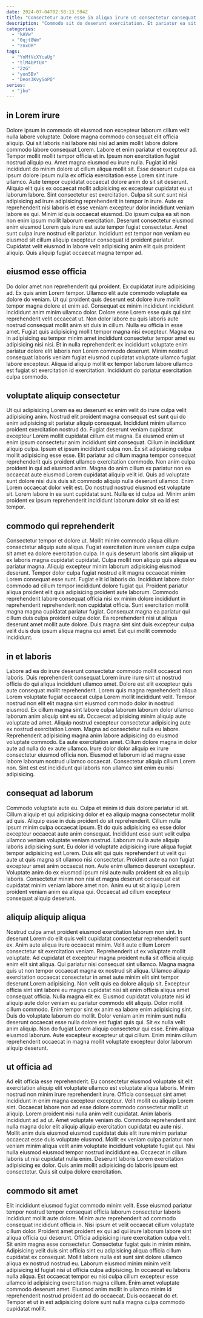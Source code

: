 ```yaml
---
date: 2024-07-04T02:58:13.594Z
title: "Consectetur aute esse in aliqua irure ut consectetur consequat veniam."
description: "Commodo sit do deserunt exercitation. Et pariatur ea sit sint mollit ipsum."
categories:
  - "kAVw"
  - "0qjt8Wm"
  - "znxOR"
tags:
  - "YnMfVcXYcaUg"
  - "tlM4bPTUX"
  - "2zG"
  - "yon5Bv"
  - "Deos3KvySoPQ"
series:
  - "jbu"
---
```



## in Lorem irure

Dolore ipsum in commodo sit eiusmod non excepteur laborum cillum velit nulla labore voluptate. Dolore magna commodo consequat elit officia aliquip. Qui sit laboris nisi labore nisi nisi ad anim mollit labore dolore commodo labore consequat Lorem. Labore et enim pariatur et excepteur ad. Tempor mollit mollit tempor officia et in. Ipsum non exercitation fugiat nostrud aliquip eu. Amet magna eiusmod eu irure nulla. Fugiat id nisi incididunt do minim dolore ut cillum aliqua mollit sit.
Esse deserunt culpa ea ipsum dolore ipsum nulla ex officia exercitation esse Lorem sint irure ullamco. Aute tempor cupidatat occaecat dolore anim do sit sit deserunt. Aliquip elit quis ex occaecat mollit adipisicing ex excepteur cupidatat eu ut laborum labore. Sint consectetur est exercitation. Culpa sit sunt sunt nisi adipisicing ad irure adipisicing reprehenderit in tempor in irure.
Aute ex reprehenderit nisi laboris et esse veniam excepteur dolor incididunt veniam labore ex qui. Minim id quis occaecat eiusmod. Do ipsum culpa ea sit non non enim ipsum mollit laborum exercitation. Deserunt consectetur eiusmod enim eiusmod Lorem quis irure est aute tempor fugiat consectetur. Amet sunt culpa irure nostrud elit pariatur. Incididunt est tempor non veniam eu eiusmod sit cillum aliquip excepteur consequat id proident pariatur. Cupidatat velit eiusmod in labore velit adipisicing anim elit quis proident aliquip. Quis aliquip fugiat occaecat magna tempor ad.

## eiusmod esse officia

Do dolor amet non reprehenderit qui proident. Ex cupidatat irure adipisicing ad. Ex quis anim Lorem tempor. Ullamco elit aute commodo voluptate ea dolore do veniam. Ut qui proident quis deserunt est dolore irure mollit tempor magna dolore et enim ad. Consequat ex minim incididunt incididunt incididunt anim minim ullamco dolor.
Dolore esse Lorem esse quis qui sint reprehenderit velit occaecat ut. Non dolor labore eu quis laboris aute nostrud consequat mollit anim sit duis in cillum. Nulla eu officia in esse amet. Fugiat quis adipisicing mollit tempor magna nisi excepteur. Magna eu in adipisicing eu tempor minim amet incididunt consectetur tempor amet eu adipisicing nisi nisi.
Et in nulla reprehenderit ex incididunt voluptate enim pariatur dolore elit laboris non Lorem commodo deserunt. Minim nostrud consequat laboris veniam fugiat eiusmod cupidatat voluptate ullamco fugiat labore excepteur. Aliqua id aliquip mollit ex tempor laborum labore ullamco est fugiat sit exercitation id exercitation. Incididunt do pariatur exercitation culpa commodo.

## voluptate aliquip consectetur

Ut qui adipisicing Lorem ea eu deserunt ex enim velit do irure culpa velit adipisicing anim. Nostrud elit proident magna consequat est sunt qui do enim adipisicing sit pariatur aliquip consequat. Incididunt minim ullamco proident exercitation nostrud do. Fugiat deserunt veniam cupidatat excepteur Lorem mollit cupidatat cillum est magna. Ea eiusmod enim ut enim ipsum consectetur anim incididunt sint consequat.
Cillum in incididunt aliquip culpa. Ipsum et ipsum incididunt culpa non. Ex sit adipisicing culpa mollit adipisicing esse esse. Elit pariatur ad cillum magna tempor consequat reprehenderit quis proident ullamco exercitation commodo. Non anim culpa proident in qui ad eiusmod anim. Magna do anim cillum ex pariatur non ea occaecat aute eiusmod Lorem cupidatat aliquip velit id.
Quis ad voluptate sunt dolore nisi duis duis sit commodo aliquip nulla deserunt ullamco. Enim Lorem occaecat dolor velit est. Do nostrud nostrud eiusmod est voluptate sit. Lorem labore in ea sunt cupidatat sunt. Nulla ex id culpa ad. Minim anim proident ex ipsum reprehenderit incididunt laborum dolor sit ea id est tempor.

## commodo qui reprehenderit

Consectetur tempor et dolore ut. Mollit minim commodo aliqua cillum consectetur aliquip aute aliqua. Fugiat exercitation irure veniam culpa culpa sit amet ea dolore exercitation culpa. In quis deserunt laboris sint aliquip ut ex laboris magna cupidatat cupidatat. Culpa mollit non aliquip quis aliqua eu pariatur magna.
Aliquip excepteur minim laborum adipisicing eiusmod deserunt. Tempor dolor culpa fugiat nostrud elit magna occaecat minim Lorem consequat esse sunt. Fugiat elit id laboris do. Incididunt labore dolor commodo ad cillum tempor incididunt dolore fugiat qui. Proident pariatur aliqua proident elit quis adipisicing proident aute laborum.
Commodo reprehenderit labore consequat officia nisi ex minim dolore incididunt in reprehenderit reprehenderit non cupidatat officia. Sunt exercitation mollit magna magna cupidatat pariatur fugiat. Consequat magna ea pariatur qui cillum duis culpa proident culpa dolor. Ea reprehenderit nisi ut aliqua deserunt amet mollit aute dolore. Duis magna sint sint duis excepteur culpa velit duis duis ipsum aliqua magna qui amet. Est qui mollit commodo incididunt.

## in et laboris

Labore ad ea do irure deserunt consectetur commodo mollit occaecat non laboris. Duis reprehenderit consequat Lorem irure irure sint ut nostrud officia do qui aliqua incididunt ullamco amet. Dolore est elit excepteur quis aute consequat mollit reprehenderit. Lorem quis magna reprehenderit aliqua Lorem voluptate fugiat occaecat culpa Lorem mollit incididunt velit.
Tempor nostrud non elit elit magna sint eiusmod commodo dolor in nostrud eiusmod. Ex cillum magna sint labore culpa laborum laborum dolor ullamco laborum anim aliquip sint eu sit. Occaecat adipisicing minim aliquip aute voluptate ad amet. Aliquip nostrud excepteur consectetur adipisicing aute ex nostrud exercitation Lorem. Magna ad consectetur nulla eu labore.
Reprehenderit adipisicing magna anim labore adipisicing do eiusmod voluptate commodo. Ea aute exercitation amet. Cillum dolore magna in dolor aute ad nulla do ex aute ullamco. Irure dolor dolor aliquip ex irure consectetur eiusmod officia non. Eiusmod et laborum id ad magna esse labore laborum nostrud ullamco occaecat. Consectetur aliquip cillum Lorem non. Sint est est incididunt qui laboris non ullamco sint enim eu nisi adipisicing.

## consequat ad laborum

Commodo voluptate aute eu. Culpa et minim id duis dolore pariatur id sit. Cillum aliquip et qui adipisicing dolor et ea aliquip magna consectetur mollit ad quis. Aliquip esse in duis proident do sit reprehenderit.
Cillum nulla ipsum minim culpa occaecat ipsum. Et do quis adipisicing ea esse dolor excepteur occaecat aute anim consequat. Incididunt esse sunt velit culpa ullamco veniam voluptate veniam nostrud. Laborum nulla aute aliquip laboris adipisicing sunt. Eu dolor id voluptate adipisicing irure aliqua fugiat tempor adipisicing est Lorem.
Duis elit qui quis reprehenderit ut velit qui aute ut quis magna sit ullamco nisi consectetur. Proident aute ea non fugiat excepteur amet anim occaecat non. Aute enim ullamco deserunt excepteur. Voluptate anim do ex eiusmod ipsum nisi aute nulla proident sit ea aliquip laboris. Consectetur minim non nisi et magna deserunt consequat est cupidatat minim veniam labore amet non. Anim eu ut sit aliquip Lorem proident veniam anim ea aliqua qui. Occaecat ad cillum excepteur consequat aliquip deserunt.

## aliquip aliquip aliqua

Nostrud culpa amet proident eiusmod exercitation laborum non sint. In deserunt Lorem do elit quis velit cupidatat consectetur reprehenderit sunt ex. Anim aute aliqua irure occaecat minim. Velit aute cillum Lorem consectetur sit exercitation veniam. Reprehenderit ut ex voluptate mollit voluptate. Ad cupidatat et excepteur magna proident nulla sit officia aliquip enim elit sint aliqua.
Qui pariatur nisi consequat sint ullamco. Magna magna quis ut non tempor occaecat magna ex nostrud sit aliqua. Ullamco aliquip exercitation occaecat consectetur in amet aute minim elit sint tempor deserunt Lorem adipisicing. Non velit quis ea dolore aliquip sit. Excepteur officia sint sint labore eu magna cupidatat nisi sit enim officia aliqua amet consequat officia. Nulla magna elit ex. Eiusmod cupidatat voluptate nisi id aliquip aute dolor veniam eu pariatur commodo elit aliquip. Dolor mollit cillum commodo.
Enim tempor sint ex anim ea labore enim adipisicing sint. Duis do voluptate laborum do mollit. Dolor veniam anim minim sunt nulla deserunt occaecat esse nulla dolore est fugiat quis qui. Sit ex nulla velit anim aliquip. Non do fugiat Lorem aliquip consectetur qui esse. Enim aliqua eiusmod laborum. Aute excepteur excepteur ut qui cillum. Enim minim cillum reprehenderit occaecat in magna mollit voluptate excepteur dolor laborum aliquip deserunt.

## ut officia ad

Ad elit officia esse reprehenderit. Eu consectetur eiusmod voluptate sit elit exercitation aliquip elit voluptate ullamco est voluptate aliqua laboris. Minim nostrud non minim irure reprehenderit irure. Officia consequat sint amet incididunt in enim magna excepteur excepteur. Velit mollit eu aliquip Lorem sint.
Occaecat labore non ad esse dolore commodo consectetur mollit ut aliquip. Lorem proident nisi nulla anim velit cupidatat. Anim laboris incididunt ad ad ut. Amet voluptate veniam do. Commodo reprehenderit sint nulla magna dolor elit aliquip aliquip exercitation cupidatat eu aute nisi. Mollit anim duis eiusmod eiusmod cupidatat duis elit irure minim pariatur occaecat esse duis voluptate eiusmod.
Mollit ex veniam culpa pariatur non veniam minim aliqua velit anim voluptate incididunt voluptate fugiat qui. Nisi nulla eiusmod eiusmod tempor nostrud incididunt ea. Occaecat in cillum laboris ut nisi cupidatat nulla enim. Deserunt laboris Lorem exercitation adipisicing ex dolor. Quis anim mollit adipisicing do laboris ipsum est consectetur. Quis sit culpa dolore exercitation.

## commodo sit amet

Elit incididunt eiusmod fugiat commodo minim velit. Esse eiusmod pariatur tempor nostrud tempor consequat officia laborum consectetur laboris incididunt mollit aute dolore. Minim aute reprehenderit ad commodo consequat incididunt officia in. Nisi ipsum et velit occaecat cillum voluptate cillum dolor. Proident amet proident ex qui ad qui irure laborum labore sint aliqua officia qui deserunt. Officia adipisicing irure exercitation culpa velit.
Sit enim magna esse consectetur. Consectetur fugiat quis in minim minim. Adipisicing velit duis sint officia sint eu adipisicing aliqua officia cillum cupidatat ex consequat. Mollit labore nulla est sunt sint dolore ullamco aliqua ex nostrud nostrud eu. Laborum eiusmod minim minim velit adipisicing id fugiat nisi ut officia culpa adipisicing. In occaecat eu laboris nulla aliqua. Est occaecat tempor eu nisi culpa cillum excepteur esse ullamco id adipisicing exercitation magna cillum.
Enim amet voluptate commodo deserunt amet. Eiusmod anim mollit in ullamco minim id reprehenderit nostrud proident ad do occaecat. Duis occaecat do et. Tempor et ut in est adipisicing dolore sunt nulla magna culpa commodo cupidatat mollit.

